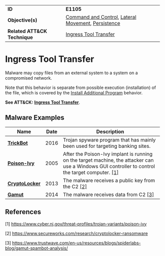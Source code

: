 |||
|---|---|
|**ID**|**E1105**|
|**Objective(s)**|[Command and Control](../command-and-control), [Lateral Movement](../lateral-movement), [Persistence](../persistence)|
|**Related ATT&CK Technique**|[Ingress Tool Transfer](https://attack.mitre.org/techniques/T1105/)|


Ingress Tool Transfer
================
Malware may copy files from an external system to a system on a compromised network. 

Note that this behavior is separate from possible execution (installation) of the file, which is covered by the [Install Additional Program](../execution/install-prog.md) behavior. 

**See ATT&CK:** [**Ingress Tool Transfer**](https://attack.mitre.org/techniques/T1105/).

Malware Examples
----------------
|Name|Date|Description|
|---|---|---|
|[**TrickBot**](../xample-malware/trickbot.md)|2016|Trojan spyware program that has mainly been used for targeting banking sites.|
|[**Poison-Ivy**](../xample-malware/poison-ivy.md)|2005|After the Poison-Ivy implant is running on the target machine, the attacker can use a Windows GUI controller to control the target computer. [[1]](#1)|
|[**CryptoLocker**](../command-and-control/remote-file-copy.md)|2013|The malware receives a public key from the C2 [[2]](#2)|
|[**Gamut**](../command-and-control/remote-file-copy.md)|2014|The malware receives data from C2 [[3]](#3)|

References
----------
<a name="1">[1]</a> https://www.cyber.nj.gov/threat-profiles/trojan-variants/poison-ivy

<a name="2">[2]</a> https://www.secureworks.com/research/cryptolocker-ransomware

<a name="3">[3]</a> https://www.trustwave.com/en-us/resources/blogs/spiderlabs-blog/gamut-spambot-analysis/
